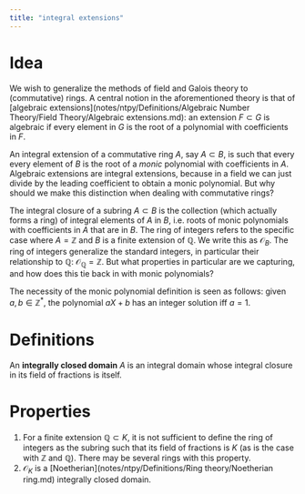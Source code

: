 ```yaml
---
title: "integral extensions"
---
```


# Idea
We wish to generalize the methods of field and Galois theory to (commutative) rings. A central notion in the aforementioned theory is that of [algebraic extensions](notes/ntpy/Definitions/Algebraic Number Theory/Field Theory/Algebraic extensions.md): an extension $F\subset G$ is algebraic if every element in $G$ is the root of a polynomial with coefficients in $F$. 

An integral extension of a commutative ring $A$, say $A\subset B$, is such that every every element of $B$ is the root of a *monic* polynomial with coefficients in $A$. Algebraic extensions are integral extensions, because in a field we can just divide by the leading coefficient to obtain a monic polynomial. But why should we make this distinction when dealing with commutative rings?

The integral closure of a subring $A\subset B$ is the collection (which actually forms a ring) of integral elements of $A$ in $B$, i.e. roots of monic polynomials with coefficients in $A$ that are in $B$. The ring of integers refers to the specific case where $A=\mathbb{Z}$ and $B$ is a finite extension of $\mathbb{Q}$. We write this as $\mathcal{O}_B$. The ring of integers generalize the standard integers, in particular their relationship to $\mathbb{Q}$: $\mathcal{O}_\mathbb{Q}=\mathbb{Z}$. But what properties in particular are we capturing, and how does this tie back in with monic polynomials?

The necessity of the monic polynomial definition is seen as follows: given $a,b\in\mathbb{Z}^\ast$, the polynomial $aX+b$ has an integer solution iff $a=1$.

# Definitions
An **integrally closed domain** $A$ is an integral domain whose integral closure in its field of fractions is itself.

# Properties
1. For a finite extension $\mathbb{Q}\subset K$, it is not sufficient to define the ring of integers as the subring such that its field of fractions is $K$ (as is the case with $\mathbb{Z}$ and $\mathbb{Q}$). There may be several rings with this property.
2. $\mathcal{O}_K$ is a [Noetherian](notes/ntpy/Definitions/Ring theory/Noetherian ring.md) integrally closed domain.